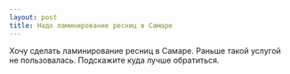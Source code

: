 ```yaml
---
layout: post 
title: Надо ламинирование ресниц в Самаре 
--- 
```

Хочу сделать ламинирование ресниц в Самаре. Раньше такой услугой не пользовалась. Подскажите куда лучше обратиться.
